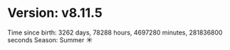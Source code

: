 # Version: v8.11.5
Time since birth: 3262 days, 78288 hours, 4697280 minutes, 281836800 seconds
Season: Summer ☀️
